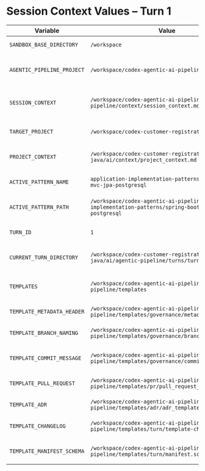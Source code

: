 # Session Context Values – Turn 1

| Variable | Value | Notes |
| --- | --- | --- |
| `SANDBOX_BASE_DIRECTORY` | `/workspace` | Codex sandbox root. |
| `AGENTIC_PIPELINE_PROJECT` | `/workspace/codex-agentic-ai-pipeline` | Location of the agentic pipeline framework. |
| `SESSION_CONTEXT` | `/workspace/codex-agentic-ai-pipeline/agentic-pipeline/context/session_context.md` | Canonical session context reference. |
| `TARGET_PROJECT` | `/workspace/codex-customer-registration-java` | Writable project workspace. |
| `PROJECT_CONTEXT` | `/workspace/codex-customer-registration-java/ai/context/project_context.md` | Project-specific configuration. |
| `ACTIVE_PATTERN_NAME` | `application-implementation-patterns/spring-boot-mvc-jpa-postgresql` | Declared in the project context. |
| `ACTIVE_PATTERN_PATH` | `/workspace/codex-agentic-ai-pipeline/application-implementation-patterns/spring-boot-mvc-jpa-postgresql` | Resolved from the pattern name. |
| `TURN_ID` | `1` | First recorded turn. |
| `CURRENT_TURN_DIRECTORY` | `/workspace/codex-customer-registration-java/ai/agentic-pipeline/turns/turn-001` | Storage for Turn 1 artifacts. |
| `TEMPLATES` | `/workspace/codex-agentic-ai-pipeline/agentic-pipeline/templates` | Root directory for governance templates. |
| `TEMPLATE_METADATA_HEADER` | `/workspace/codex-agentic-ai-pipeline/agentic-pipeline/templates/governance/metadata_header.txt` | File header template. |
| `TEMPLATE_BRANCH_NAMING` | `/workspace/codex-agentic-ai-pipeline/agentic-pipeline/templates/governance/branch_naming.md` | Branch naming convention. |
| `TEMPLATE_COMMIT_MESSAGE` | `/workspace/codex-agentic-ai-pipeline/agentic-pipeline/templates/governance/commit_message.md` | Commit message guidance. |
| `TEMPLATE_PULL_REQUEST` | `/workspace/codex-agentic-ai-pipeline/agentic-pipeline/templates/pr/pull_request_template.md` | Pull request body template. |
| `TEMPLATE_ADR` | `/workspace/codex-agentic-ai-pipeline/agentic-pipeline/templates/adr/adr_template.md` | ADR template reference. |
| `TEMPLATE_CHANGELOG` | `/workspace/codex-agentic-ai-pipeline/agentic-pipeline/templates/turn/template-changelog.md` | Changelog template reference. |
| `TEMPLATE_MANIFEST_SCHEMA` | `/workspace/codex-agentic-ai-pipeline/agentic-pipeline/templates/turn/manifest.schema.json` | Manifest schema reference. |
